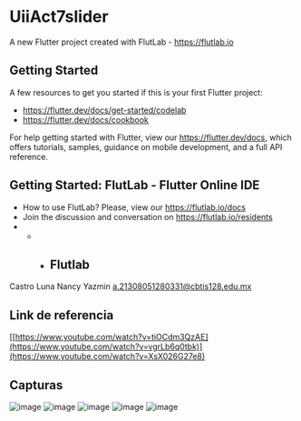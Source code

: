 # UiiAct7slider

A new Flutter project created with FlutLab - https://flutlab.io

## Getting Started

A few resources to get you started if this is your first Flutter project:

- https://flutter.dev/docs/get-started/codelab
- https://flutter.dev/docs/cookbook

For help getting started with Flutter, view our
https://flutter.dev/docs, which offers tutorials,
samples, guidance on mobile development, and a full API reference.

## Getting Started: FlutLab - Flutter Online IDE

- How to use FlutLab? Please, view our https://flutlab.io/docs
- Join the discussion and conversation on https://flutlab.io/residents
- - - ## Flutlab 
Castro Luna Nancy Yazmin 
a.21308051280331@cbtis128.edu.mx
## Link de referencia
[[https://www.youtube.com/watch?v=tiOCdm3QzAE](https://www.youtube.com/watch?v=vgrLb6q0tbk)](https://www.youtube.com/watch?v=XsX026G27e8)
## Capturas
![image](https://github.com/CastroNancy/uiiAct7_0331/assets/143777514/d184c5f4-3c06-40ce-984a-6416ae617467)
![image](https://github.com/CastroNancy/uiiAct7_0331/assets/143777514/de10f4cf-56ed-4bc3-9aaa-7a5b1675ca2d)
![image](https://github.com/CastroNancy/uiiAct7_0331/assets/143777514/93d61510-22c9-46f9-921a-8caff7395402)
![image](https://github.com/CastroNancy/uiiAct7_0331/assets/143777514/6af303fd-fe1a-43ea-9946-f05eda982df8)
![image](https://github.com/CastroNancy/uiiAct7_0331/assets/143777514/e99c525c-e7cd-425c-aed5-68eaac0e7afd)
